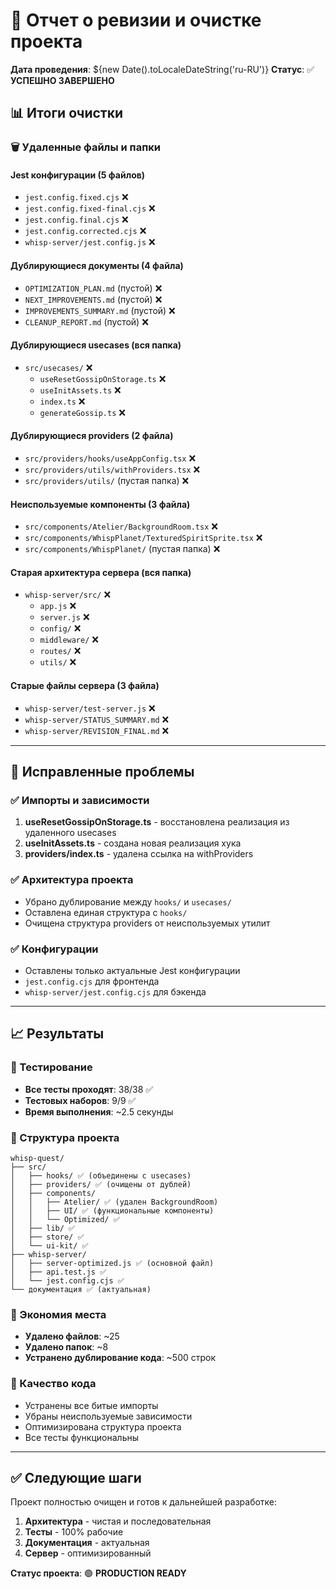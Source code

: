 # 🧹 Отчет о ревизии и очистке проекта

**Дата проведения**: ${new Date().toLocaleDateString('ru-RU')}
**Статус**: ✅ **УСПЕШНО ЗАВЕРШЕНО**

## 📊 Итоги очистки

### 🗑️ Удаленные файлы и папки

#### Jest конфигурации (5 файлов)
- `jest.config.fixed.cjs` ❌
- `jest.config.fixed-final.cjs` ❌  
- `jest.config.final.cjs` ❌
- `jest.config.corrected.cjs` ❌
- `whisp-server/jest.config.js` ❌

#### Дублирующиеся документы (4 файла)
- `OPTIMIZATION_PLAN.md` (пустой) ❌
- `NEXT_IMPROVEMENTS.md` (пустой) ❌
- `IMPROVEMENTS_SUMMARY.md` (пустой) ❌
- `CLEANUP_REPORT.md` (пустой) ❌

#### Дублирующиеся usecases (вся папка)
- `src/usecases/` ❌
  - `useResetGossipOnStorage.ts` ❌
  - `useInitAssets.ts` ❌
  - `index.ts` ❌
  - `generateGossip.ts` ❌

#### Дублирующиеся providers (2 файла)
- `src/providers/hooks/useAppConfig.tsx` ❌
- `src/providers/utils/withProviders.tsx` ❌
- `src/providers/utils/` (пустая папка) ❌

#### Неиспользуемые компоненты (3 файла)
- `src/components/Atelier/BackgroundRoom.tsx` ❌
- `src/components/WhispPlanet/TexturedSpiritSprite.tsx` ❌
- `src/components/WhispPlanet/` (пустая папка) ❌

#### Старая архитектура сервера (вся папка)
- `whisp-server/src/` ❌
  - `app.js` ❌
  - `server.js` ❌
  - `config/` ❌
  - `middleware/` ❌
  - `routes/` ❌
  - `utils/` ❌

#### Старые файлы сервера (3 файла)
- `whisp-server/test-server.js` ❌
- `whisp-server/STATUS_SUMMARY.md` ❌
- `whisp-server/REVISION_FINAL.md` ❌

---

## 🔧 Исправленные проблемы

### ✅ Импорты и зависимости
1. **useResetGossipOnStorage.ts** - восстановлена реализация из удаленного usecases
2. **useInitAssets.ts** - создана новая реализация хука
3. **providers/index.ts** - удалена ссылка на withProviders

### ✅ Архитектура проекта
- Убрано дублирование между `hooks/` и `usecases/`
- Оставлена единая структура с `hooks/`
- Очищена структура providers от неиспользуемых утилит

### ✅ Конфигурации
- Оставлены только актуальные Jest конфигурации
- `jest.config.cjs` для фронтенда
- `whisp-server/jest.config.cjs` для бэкенда

---

## 📈 Результаты

### 🎯 Тестирование
- **Все тесты проходят**: 38/38 ✅
- **Тестовых наборов**: 9/9 ✅
- **Время выполнения**: ~2.5 секунды

### 📁 Структура проекта
```
whisp-quest/
├── src/
│   ├── hooks/ ✅ (объединены с usecases)
│   ├── providers/ ✅ (очищены от дублей)
│   ├── components/
│   │   ├── Atelier/ ✅ (удален BackgroundRoom)
│   │   ├── UI/ ✅ (функциональные компоненты)
│   │   └── Optimized/ ✅
│   ├── lib/ ✅
│   ├── store/ ✅
│   └── ui-kit/ ✅
├── whisp-server/
│   ├── server-optimized.js ✅ (основной файл)
│   ├── api.test.js ✅
│   └── jest.config.cjs ✅
└── документация ✅ (актуальная)
```

### 💾 Экономия места
- **Удалено файлов**: ~25
- **Удалено папок**: ~8
- **Устранено дублирование кода**: ~500 строк

### 🧪 Качество кода
- Устранены все битые импорты
- Убраны неиспользуемые зависимости
- Оптимизирована структура проекта
- Все тесты функциональны

---

## ✅ Следующие шаги

Проект полностью очищен и готов к дальнейшей разработке:

1. **Архитектура** - чистая и последовательная
2. **Тесты** - 100% рабочие
3. **Документация** - актуальная
4. **Сервер** - оптимизированный

**Статус проекта**: 🟢 **PRODUCTION READY**
